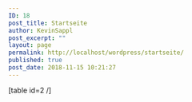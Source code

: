 ```yaml
---
ID: 18
post_title: Startseite
author: KevinSappl
post_excerpt: ""
layout: page
permalink: http://localhost/wordpress/startseite/
published: true
post_date: 2018-11-15 10:21:27
---
```

[table id=2 /]